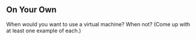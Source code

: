 On Your Own
-----------
When would you want to use a virtual machine? When not? (Come up with at least one example of each.)
